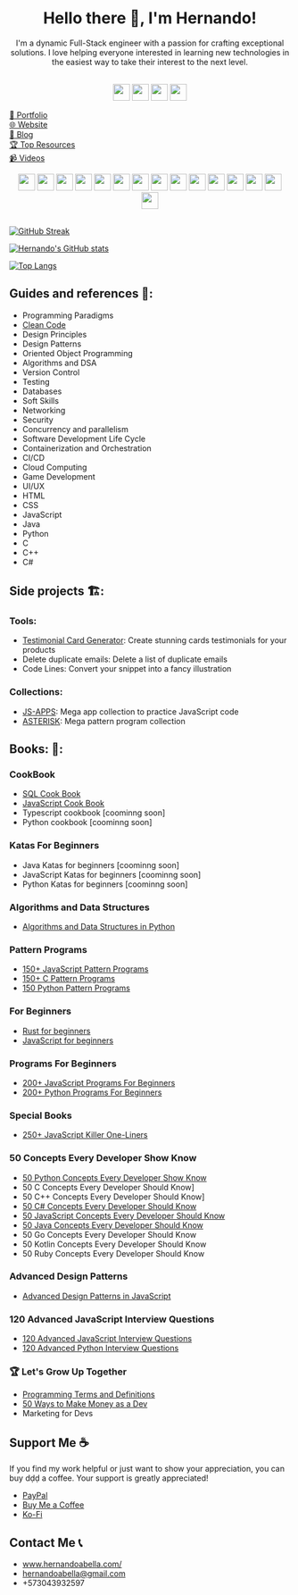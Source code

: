 <div align="center"><h1>Hello there 👋, I'm Hernando!</h1></div>
<div align="center">I'm a dynamic Full-Stack engineer with a passion for crafting exceptional solutions. I love helping everyone interested in learning new technologies in the easiest way to take their interest to the next level.</div>
<br/>
<p align="center" width="100%">
  <a href="https://www.x.com/hernandoabella"><img src="https://cdn2.iconfinder.com/data/icons/threads-by-instagram/24/x-logo-twitter-new-brand-contained-64.png" width="30px"/></a>
  <a href="https://www.instagram.com/hernandoabella"><img src="https://cdn2.iconfinder.com/data/icons/social-media-2285/512/1_Instagram_colored_svg_1-64.png" width="30px"/></a>
  <a href="https://www.tiktok.com/@hernandoabella"><img src="https://cdn0.iconfinder.com/data/icons/logos-brands-7/512/TikTok_logo_original0-64.png" width="30px"/></a>
  <a href="https://www.youtube.com/c/hernandoabella"><img src="https://cdn4.iconfinder.com/data/icons/logos-and-brands/512/395_Youtube_logo-64.png" width="30px"/></a>
</p>

[🤵 Portfolio](https://portfolio-hernandoabella.vercel.app/) <br/>
[🌐 Website](https://www.hernandoabella.com) <br/>
[📝 Blog](https://medium.com/@hernandoabella) <br/>
[🏆 Top Resources](https://hernandoabella.com/resources/) <br/>
[📹 Videos](https://youtube.com/c/hernandoabella)

<div align="center">
  <span><img src="https://cdn.jsdelivr.net/gh/devicons/devicon/icons/html5/html5-original.svg" width="30px"/></span>
  <span><img src="https://cdn.jsdelivr.net/gh/devicons/devicon/icons/css3/css3-original.svg" width="30px"/></span>
  <span><img src="https://cdn.jsdelivr.net/gh/devicons/devicon/icons/javascript/javascript-original.svg" width="30px"/></span>
  <span><img src="https://cdn.jsdelivr.net/gh/devicons/devicon/icons/tailwindcss/tailwindcss-plain.svg" width="30px"/></span> 
  <span><img src="https://cdn.jsdelivr.net/gh/devicons/devicon/icons/typescript/typescript-original.svg" width="30px"/></span>
  <span><img src="https://cdn.jsdelivr.net/gh/devicons/devicon/icons/react/react-original.svg" width="30px"/></span>
  <span><img src="https://cdn.jsdelivr.net/gh/devicons/devicon/icons/express/express-original.svg" width="30px"/></span>
  <span><img src="https://cdn.jsdelivr.net/gh/devicons/devicon/icons/nodejs/nodejs-original-wordmark.svg" width="30px"/></span>
  <span><img src="https://cdn.jsdelivr.net/gh/devicons/devicon/icons/nextjs/nextjs-original.svg" width="30px"/></span>
  <span><img src="https://cdn.jsdelivr.net/gh/devicons/devicon/icons/vscode/vscode-original.svg" width="30px"/></span>
  <span><img src="https://cdn.jsdelivr.net/gh/devicons/devicon/icons/bash/bash-original.svg" width="30px"/></span>
  <span><img src="https://cdn.jsdelivr.net/gh/devicons/devicon/icons/git/git-original.svg" width="30px"/></span>
  <span><img src="https://cdn.jsdelivr.net/gh/devicons/devicon/icons/github/github-original.svg" width="30px"/></span>
  <span><img src="https://cdn.jsdelivr.net/gh/devicons/devicon/icons/canva/canva-original.svg" width="30px"/></span>
  <span><img src="https://cdn.jsdelivr.net/gh/devicons/devicon/icons/figma/figma-original.svg" width="30px"/></span>
</div>

<br/>


[![GitHub Streak](https://streak-stats.demolab.com?user=hernandoabella)](https://git.io/streak-stats)

[![Hernando's GitHub stats](https://github-readme-stats.vercel.app/api?username=hernandoabella)](https://github.com/hernandoabella/github-readme-stats)

[![Top Langs](https://github-readme-stats.vercel.app/api/top-langs/?username=hernandoabella)](https://github.com/hernandoabella/github-readme-stats)

## Guides and references 📙:
- Programming Paradigms
- [Clean Code](https://github.com/hernandoabella/clean-code)
- Design Principles
- Design Patterns
- Oriented Object Programming
- Algorithms and DSA
- Version Control
- Testing
- Databases
- Soft Skills
- Networking
- Security
- Concurrency and parallelism
- Software Development Life Cycle
- Containerization and Orchestration
- CI/CD
- Cloud Computing
- Game Development
- UI/UX
- HTML
- CSS
- JavaScript
- Java
- Python
- C
- C++
- C#

## Side projects 🏗️:
### Tools:
- [Testimonial Card Generator](https://github.com/hernandoabella/testimonial-card-generator): Create stunning cards testimonials for your products
- Delete duplicate emails: Delete a list of duplicate emails
- Code Lines: Convert your snippet into a fancy illustration
### Collections:
- [JS-APPS](https://github.com/hernandoabella/js-apps): Mega app collection to practice JavaScript code
- [ASTERISK](https://github.com/hernandoabella/asterisk): Mega pattern program collection

## Books: 🏪:
### CookBook
- [SQL Cook Book](https://www.amazon.com/-/es/Hernando-Abella/dp/B0CWVK8B9R)
- [JavaScript Cook Book](https://www.amazon.com/Hernando-Abella/dp/B0CPDSXDGL)
- Typescript cookbook [coominng soon]
- Python cookbook [coominng soon]
### Katas For Beginners 
- Java Katas for beginners [coominng soon]
- JavaScript Katas for beginners [coominng soon]
- Python Katas for beginners [coominng soon]
### Algorithms and Data Structures
- [Algorithms and Data Structures in Python](https://www.amazon.com/-/es/Hernando-Abella/dp/B0CW65JBLW)
### Pattern Programs
- [150+ JavaScript Pattern Programs](https://www.amazon.com/150-JavaScript-Pattern-Programs-creativity/dp/B0CV1GBW28)
- [150+ C Pattern Programs](https://www.amazon.com/150-Pattern-Programs-creativity-statements/dp/B0CTZW4Y9V)
- [150 Python Pattern Programs](https://www.amazon.com/Hernando-Abella-ebook/dp/B0CVNG3PRV) 
### For Beginners
- [Rust for beginners](https://www.amazon.com/Rust-Beginners-Lets-Learn-together/dp/B0CT3NP1JB)
- [JavaScript for beginners](https://www.amazon.com/JavaScript-Beginners-Hernando-Abella/dp/B0CRHYGXNC)
### Programs For Beginners
- [200+ JavaScript Programs For Beginners](https://www.amazon.com/JavaScript-Programs-Beginners-Hernando-Abella/dp/B0CQ5KVQGH)
- [200+ Python Programs For Beginners](https://www.amazon.com/-/es/Hernando-Abella/dp/B0CVLQTKHG)
### Special Books 
- [250+ JavaScript Killer One-Liners](https://www.amazon.com/Hernando-Abella/dp/B0CN58RHGF)
### 50 Concepts Every Developer Show Know
- [50 Python Concepts Every Developer Show Know](https://www.amazon.com/-/es/Hernando-Abella-ebook/dp/B0CW9LWMTB)
- 50 C Concepts Every Developer Should Know]
- 50 C++ Concepts Every Developer Should Know]
- [50 C# Concepts Every Developer Should Know](https://www.amazon.com/dp/B0CVFYGK2B)
- [50 JavaScript Concepts Every Developer Should Know](https://www.amazon.com/Hernando-Abella-ebook/dp/B0CNC4WZT6)
- [50 Java Concepts Every Developer Should Know](https://www.amazon.com/Java-Concepts-Every-Developer-Should-ebook/dp/B0CPPZ1BVM)
- 50 Go Concepts Every Developer Should Know
- 50 Kotlin Concepts Every Developer Should Know
- 50 Ruby Concepts Every Developer Should Know
### Advanced Design Patterns
- [Advanced Design Patterns in JavaScript](https://www.amazon.com/Design-Patterns-JavaScript-Optimizing-applications/dp/B0CNWGV8W5)
### 120 Advanced JavaScript Interview Questions
- [120 Advanced JavaScript Interview Questions](https://www.amazon.com/120-Advanced-JavaScript-Interview-Questions/dp/B0CL9ZKTLV)
- [120 Advanced Python Interview Questions](https://www.amazon.com/dp/B0CLM68FNR)
### 🏆 Let's Grow Up Together
- [Programming Terms and Definitions](https://www.amazon.com/-/es/Hernando-Abella-ebook/dp/B0CN2R71Y7)
- [50 Ways to Make Money as a Dev](https://www.amazon.com/Ways-Make-Money-Dev-developer/dp/B0CXM1JDKL)
- Marketing for Devs

## Support Me ☕
If you find my work helpful or just want to show your appreciation, you can buy dḍḍ a coffee. Your support is greatly appreciated!
- [PayPal](https://paypal.me/haoficial)
- [Buy Me a Coffee](https://www.buymeacoffee.com/hernandoabella)
- [Ko-Fi](https://ko-fi.com/hernandoabella)

## Contact Me 📞
- www.hernandoabella.com/
- hernandoabella@gmail.com <br/>
- +573043932597
